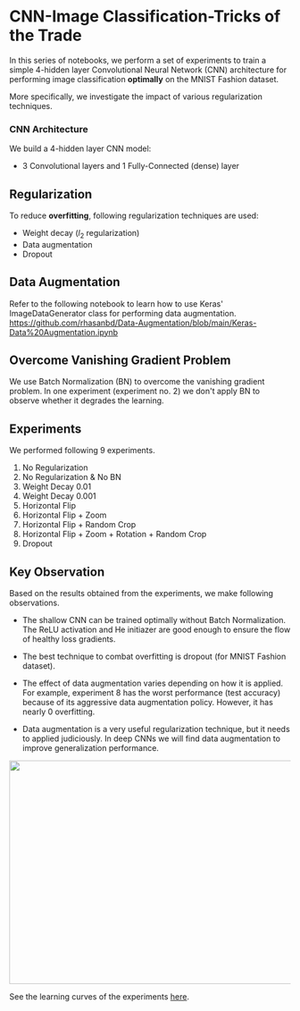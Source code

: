 # CNN-Image Classification-Tricks of the Trade

In this series of notebooks, we perform a set of experiments to train a simple 4-hidden layer Convolutional Neural Network (CNN) architecture for performing image classification **optimally** on the MNIST Fashion dataset.

More specifically, we investigate the impact of various regularization techniques. 

### CNN Architecture
We build a 4-hidden layer CNN model:
- 3 Convolutional layers and 1 Fully-Connected (dense) layer


## Regularization
To reduce **overfitting**, following regularization techniques are used:
- Weight decay ($l_2$ regularization)
- Data augmentation
- Dropout


## Data Augmentation
Refer to the following notebook to learn how to use Keras' ImageDataGenerator class for performing data augmentation. https://github.com/rhasanbd/Data-Augmentation/blob/main/Keras-Data%20Augmentation.ipynb

## Overcome Vanishing Gradient Problem
We use Batch Normalization (BN) to overcome the vanishing gradient problem. In one experiment (experiment no. 2) we don't apply BN to observe whether it degrades the learning.

## Experiments
We performed following 9 experiments.

1. No Regularization
2. No Regularization & No BN
3. Weight Decay 0.01
4. Weight Decay 0.001
5. Horizontal Flip
6. Horizontal Flip + Zoom
7. Horizontal Flip + Random Crop
8. Horizontal Flip + Zoom + Rotation + Random Crop
9. Dropout


## Key Observation

Based on the results obtained from the experiments, we make following observations.

- The shallow CNN can be trained optimally without Batch Normalization. The ReLU activation and He initiazer are good enough to ensure the flow of healthy loss gradients.

- The best technique to combat overfitting is dropout (for MNIST Fashion dataset).

- The effect of data augmentation varies depending on how it is applied. For example, experiment 8 has the worst performance (test accuracy) because of its aggressive data augmentation policy. However, it has nearly 0 overfitting.

- Data augmentation is a very useful regularization technique, but it needs to applied judiciously. In deep CNNs we will find data augmentation to improve generalization performance.

<img src="https://cse.unl.edu/~hasan/Pics/CNN-ImageClassification-Results-Comparison.png" width=800, height=400>

See the learning curves of the experiments <a href="https://cse.unl.edu/~hasan/Pics/CNN-ImageClassification-Results.pdf">here</a>.


